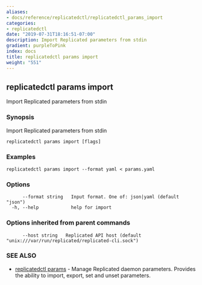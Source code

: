 ```yaml
---
aliases:
- docs/reference/replicatedctl/replicatedctl_params_import
categories:
- replicatedctl
date: "2019-07-31T18:16:51-07:00"
description: Import Replicated parameters from stdin
gradient: purpleToPink
index: docs
title: replicatedctl params import
weight: "551"
---
```


## replicatedctl params import

Import Replicated parameters from stdin

### Synopsis

Import Replicated parameters from stdin

```
replicatedctl params import [flags]
```

### Examples

```
replicatedctl params import --format yaml < params.yaml
```

### Options

```
      --format string   Input format. One of: json|yaml (default "json")
  -h, --help            help for import
```

### Options inherited from parent commands

```
      --host string   Replicated API host (default "unix:///var/run/replicated/replicated-cli.sock")
```

### SEE ALSO

* [replicatedctl params](/api/replicatedctl/replicatedctl_params/)	 - Manage Replicated daemon parameters. Provides the ability to import, export, set and unset parameters.

